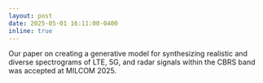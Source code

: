 ```yaml
---
layout: post
date: 2025-05-01 16:11:00-0400
inline: true
---
```


Our paper on creating a generative model for synthesizing realistic and diverse spectrograms of LTE, 5G, and radar signals within the CBRS band was accepted at MILCOM 2025.
